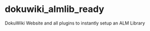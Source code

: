 dokuwiki_almlib_ready
=====================

DokuWiki Website and all plugins to instantly setup an ALM Library